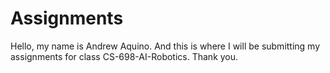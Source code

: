 # Assignments

Hello, my name is Andrew Aquino. And this is where I will be submitting my assignments for class CS-698-AI-Robotics. Thank you. 
